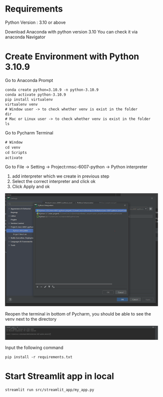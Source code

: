 
# Requirements
Python Version :  3.10 or above


Download Anaconda with python version 3.10
You can check it via anaconda Navigator

# Create Environment with Python 3.10.9

Go to Anaconda Prompt
```
conda create python=3.10.9 -n python-3.10.9
conda activate python-3.10.9
pip install virtualenv 
virtualenv venv
# Window user -> to check whether venv is exist in the folder
dir
# Mac or Linux user -> to check whether venv is exist in the folder
ls
```
Go to Pycharm Terminal
```sql
# Window
cd venv
cd Scripts
activate
```

Go to File -> Setting -> Project:rmsc-6007-python -> Python interpreter

1. add interpreter which we create in previous step
2. Select the correct interpreter and click ok 
3. Click Apply and ok

![img_2.png](img_2.png)
   
Reopen the terminal in bottom of Pycharm, you should be able to see the venv next to the directory

![img_3.png](img_3.png)

Input the following command 

```
pip install -r requirements.txt
```

# Start Streamlit app in local

```angular2html
streamlit run src/streamlit_app/my_app.py
```